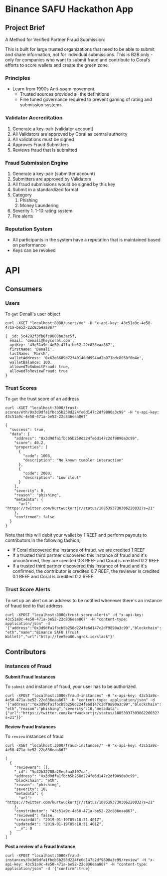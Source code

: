 # Binance SAFU Hackathon App

## Project Brief

A Method for Verified Partner Fraud Submission:

This is built for large trusted organizations that need to be able to submit and share information, not for individual submissions. This is B2B only - only for companies who want to submit fraud and contribute to Coral’s efforts to score wallets and create the green zone.

### Principles
* Learn from 1990s Anti-spam movement.
  * Trusted sources provided all the definitions
  * Fine tuned governance required to prevent gaming of rating and submission systems.

### Validator Accreditation
1. Generate a key-pair (validator account)
  1. All Validators are approved by Coral as central authority
  2. All validations must be signed
2. Approves Fraud Submitters
3. Reviews fraud that is submitted

### Fraud Submission Engine
1. Generate a key-pair (submitter account)
  1. Submitters are approved by Validators
  2. All fraud submissions would be signed by this key
2. Submit in a standardized format
  1. Category
      1. Phishing
      2. Money Laundering
  2. Severity
    1. 1-10 rating system
3. Fire alerts

### Reputation System
* All participants in the system have a reputation that is maintained based on performance
* Keys can be revoked


# API

## Consumers

### Users

To `get` Denali's user object

`curl -XGET "localhost:8080/users/me" -H "x-api-key: 43c51a9c-4e50-471a-be52-22c836eaa867"`


```
{ _id: 5c4292f3fb6fc0600be3ac5f,
  email: 'denali@heycoral.com',
  apiKey: '43c51a9c-4e50-471a-be52-22c836eaa867',
  firstName: 'Denali',
  lastName: 'Marsh',
  walletAddress: '0x62e6689b72f40140dd994ad2b971bdc8058f0b4e',
  walletBalance: 100,
  allowedToSubmitFraud: true,
  allowedToReviewFraud: true
}
```

### Trust Scores

To `get` the trust score of an address

`curl -XGET "localhost:3000/trust-scores/eth/0x3d9dfa1fbcb5b258d224fe6d147c2df9890a3c99" -H "x-api-key: 43c51a9c-4e50-471a-be52-22c836eaa867"`

```
{
  "success": true,
  "data": {
    "address": "0x3d9dfa1fbcb5b258d224fe6d147c2df9890a3c99",
    "score": 40.2,
    "properties": [
      {
        "code": 1003,
        "description": "No known tumbler interaction"
      },
      {
        "code": 2000,
        "description": "Low clout"
      }
    ],
    "severity": 0,
    "reason": "phishing",
    "metadata": {
      "url": "https://twitter.com/kurtwuckertjr/status/1085393730306220032?s=21"
    },
    "confirmed": false
  }
}
```

Note that this will debit your wallet by 1 REEF and perform payouts to contributors in the following fashion;

* If Coral discovered the instance of fraud, we are credited 1 REEF
* If a trusted third partner discovered this instance of fraud and it's unconfirmed, they are credited 0.8 REEF and Coral is credited 0.2 REEF
* If a trusted third partner discovered this instance of fraud and it's confirmed, the contributor is credited 0.7 REEF, the reviewer is credited 0.1 REEF and Coral is credited 0.2 REEF

### Trust Score Alerts

To set up an alert on an address to be notified whenever there's an instance of fraud tied to that address

`curl -XPOST "localhost:8080/trust-score-alerts" -H "x-api-key: 43c51a9c-4e50-471a-be52-22c836eaa867" -H "content-type: application/json" -d '{"address":"0x3d9dfa1fbcb5b258d224fe6d147c2df9890a3c99","blockchain":"eth","name":"Binance SAFU (Trust Wallet)","url":"http://fee5ea86.ngrok.io/slack"}'`

## Contributors

### Instances of Fraud

**Submit Fraud Instances**

To `submit` and instance of fraud, your user has to be authorized.

`curl -XPOST "localhost:3000/fraud-instances" -H "x-api-key: 43c51a9c-4e50-471a-be52-22c836eaa867" -H "content-type: application/json" -d '{"address":"0x3d9dfa1fbcb5b258d224fe6d147c2df9890a3c99","blockchain":"eth","reason":"phishing","severity":10,"metadata":{"url":"https://twitter.com/kurtwuckertjr/status/1085393730306220032?s=21"}}'`

**Review Fraud Instances**

To `review` instances of fraud

`curl -XGET "localhost:3000/fraud-instances/" -H "x-api-key: 43c51a9c-4e50-471a-be52-22c836eaa867"`

```
[
  {
    "reviewers": [],
    "_id": "5c42b32708a28ec5aa8f97ca",
    "address": "0x3d9dfa1fbcb5b258d224fe6d147c2df9890a3c99",
    "blockchain": "eth",
    "reason": "phishing",
    "severity": 10,
    "metadata": {
      "url": "https://twitter.com/kurtwuckertjr/status/1085393730306220032?s=21"
    },
    "constributor": "43c51a9c-4e50-471a-be52-22c836eaa867",
    "reviewed": false,
    "createdAt": "2019-01-19T05:18:31.401Z",
    "updatedAt": "2019-01-19T05:18:31.401Z",
    "__v": 0
  }
]
```

**Post a review of a Fraud Instance**

`curl -XPOST "localhost:3000/fraud-instances/0x3d9dfa1fbcb5b258d224fe6d147c2df9890a3c99/review" -H "x-api-key: 43c51a9c-4e50-471a-be52-22c836eaa867" -H "content-type: application/json" -d '{"confirm":true}'`
